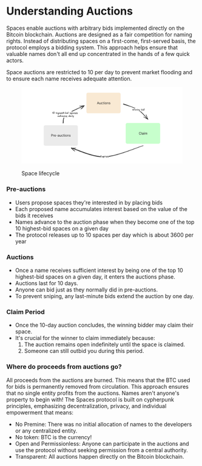 # Understanding Auctions

Spaces enable auctions with arbitrary bids implemented directly on the Bitcoin blockchain. Auctions are designed as a fair competition for naming rights. Instead of distributing spaces on a first-come, first-served basis, the protocol employs a bidding system. This approach helps ensure that valuable names don't all end up concentrated in the hands of a few quick actors.

Space auctions are restricted to 10 per day to prevent market flooding and to ensure each name receives adequate attention.

<figure><picture><source srcset="../.gitbook/assets/auctions-dark.png" media="(prefers-color-scheme: dark)"><img src="../.gitbook/assets/auctions-light.png" alt=""></picture><figcaption><p>Space lifecycle</p></figcaption></figure>

### Pre-auctions

* Users propose spaces they're interested in by placing bids
* Each proposed name accumulates interest based on the value of the bids it receives
* Names advance to the auction phase when they become one of the top 10 highest-bid spaces on a given day
* The protocol releases up to 10 spaces per day which is about 3600 per year

### Auctions

* Once a name receives sufficient interest by being one of the top 10 highest-bid spaces on a given day, it enters the auctions phase.
* Auctions last for 10 days.
* Anyone can bid just as they normally did in pre-auctions.
* To prevent sniping, any last-minute bids extend the auction by one day.

### Claim Period

* Once the 10-day auction concludes, the winning bidder may claim their space.
* It's crucial for the winner to claim immediately because:
  1. The auction remains open indefinitely until the space is claimed.
  2. Someone can still outbid you during this period.

### Where do proceeds from auctions go?

All proceeds from the auctions are burned. This means that the BTC used for bids is permanently removed from circulation. This approach ensures that no single entity profits from the auctions. Names aren't anyone's property to begin with! The Spaces protocol is built on cypherpunk principles, emphasizing decentralization, privacy, and individual empowerment that means:

* No Premine: There was no initial allocation of names to the developers or any centralized entity.
* No token: BTC is the currency!
* Open and Permissionless: Anyone can participate in the auctions and use the protocol without seeking permission from a central authority.
* Transparent: All auctions happen directly on the Bitcoin blockchain.
